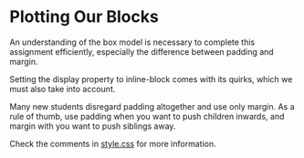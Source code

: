 # Plotting Our Blocks

An understanding of the box model is necessary to complete this assignment efficiently, especially the difference between padding and margin.

Setting the display property to inline-block comes with its quirks, which we must also take into account.

Many new students disregard padding altogether and use only margin. As a rule of thumb, use padding when you want to push children inwards, and margin with you want to push siblings away.

Check the comments in [style.css](./style.css) for more information.